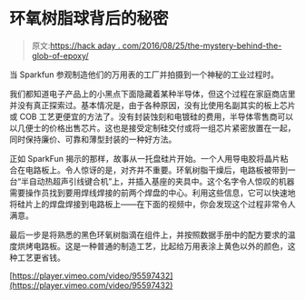 # 环氧树脂球背后的秘密

> 原文:[https://hack aday . com/2016/08/25/the-mystery-behind-the-glob-of-epoxy/](https://hackaday.com/2016/08/25/the-mystery-behind-the-globs-of-epoxy/)

当 Sparkfun 参观制造他们的万用表的工厂并拍摄到一个神秘的工业过程时。

我们都知道电子产品上的小黑点下面隐藏着某种半导体，但这个过程在家庭商店里并没有真正探索过。基本情况是，由于各种原因，没有比使用名副其实的板上芯片或 COB 工艺更便宜的方法了。没有封装蚀刻和电镀硅的费用，半导体零售商可以以几便士的价格出售芯片。这也是接受定制硅交付或将一组芯片紧密放置在一起，同时保持廉价、可靠和薄型封装的一种好方法。

正如 SparkFun 揭示的那样，故事从一托盘硅片开始。一个人用导电胶将晶片粘合在电路板上。令人惊讶的是，对齐并不重要。环氧树脂干燥后，电路板被带到一台“半自动热超声引线键合机”上，并插入基座的夹具中。这个名字令人惊叹的机器需要操作员找到要用焊线焊接的前两个焊盘的中心。利用这些信息，它可以快速地将硅片上的焊盘焊接到电路板上——在下面的视频中，你会发现这个过程非常令人满意。

最后一步是将熟悉的黑色环氧树脂滴在组件上，并按照数据手册中的配方要求的温度烘烤电路板。这是一种普通的制造工艺，比起给万用表涂上黄色以外的颜色，这种工艺更省钱。

[https://player.vimeo.com/video/95597432](https://player.vimeo.com/video/95597432)